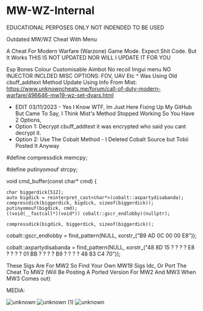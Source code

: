 # MW-WZ-Internal

EDUCATIONAL PERPOSES ONLY NOT INDENDED TO BE USED

Outdated MW/WZ Cheat With Menu

A Cheat For Modern Warfare (Warzone) Game Mode. Expect Shit Code. But It Works
THIS IS NOT UPDATED NOR WILL I UPDATE IT FOR YOU

Esp
Bones
Colour
Customisable Aimbot
No recoil
Imgui menu
NO INJECTOR INCLDED
MISC OPTIONS:
FOV, UAV Etc
^ Was Using Old cbuff_addtext Method Update Using Info From Mist: https://www.unknowncheats.me/forum/call-of-duty-modern-warfare/496646-mw19-wz-set-dvars.html
- EDIT 03/11/2023 - Yes I Know WTF, Im Just Here Fixing Up My GitHub But Came To Say, I Think Mist's Method Stopped Working So You Have 2 Options,
- Option 1: Decrypt cbuff_addtext it was encrypted who said you cant decrypt it.
- Option 2: Use The Cobalt Method - I Deleted Cobalt Source but Tobii Posted It Anyway



#define compressdick memcpy;

#define putinyomouf strcpy;

void cmd_buffer(const char* cmd) 
{
 
    char biggerdick[512];
    auto bigdick = reinterpret_cast<char*>(cobalt::axpartydisabanda);
    compressdick(biggerdick, bigdick, sizeof(biggerdick));
    putinyomouf(bigdick, cmd);
    ((void(__fastcall*)(void*)) cobalt::gscr_endlobby)(nullptr);
    
    compressdick(bigdick, biggerdick, sizeof(biggerdick));
 

cobalt::gscr_endlobby = find_pattern(NULL, xorstr_("B9 AD 0C 00 00 E8"));

cobalt::axpartydisabanda = find_pattern(NULL, xorstr_("48 8D 15 ? ? ? ? E8 ? ? ? ? 01 BB ? ? ? ? B9 ? ? ? ? 48 83 C4 70"));



These Sigs Are For MW2 So Find Your Own MW19 Sigs Idc, Or Port The Cheat To MW2 (Will Be Posting A Ported Version For MW2 And MW3 When MW3 Comes out)

MEDIA:

![unknown](https://user-images.githubusercontent.com/41522576/166277018-dd9d4388-565d-4e55-9f5d-564d4047a797.png)
![unknown (1)](https://user-images.githubusercontent.com/41522576/166250014-9ec7a479-21bf-45f6-9c65-3e3a3b5b4f0e.png)
![unknown](https://user-images.githubusercontent.com/41522576/166250033-75a3b7ee-2ffc-4471-bd3b-cab88ded50ce.png)
